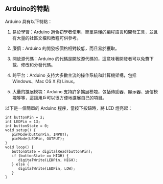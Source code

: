 ## Arduino的特點

Arduino 具有以下特點：

1. 易於學習：Arduino 適合初學者使用，簡單易懂的編程語言和開發工具，並且有大量的社區文檔和教程可供參考。

2. 廉價：Arduino 的開發板價格相對較低，而且易於獲取。

3. 開放源代碼：Arduino 的代碼是開放源代碼的，這意味著開發者可以免費下載、修改和分發代碼。

4. 跨平台：Arduino 支持大多數主流的操作系統和計算機架構，包括 Windows、Mac OS X 和 Linux。

5. 大量的擴展模塊：Arduino 支持許多擴展模塊，包括傳感器、顯示器、通信模塊等等，這讓用戶可以很方便地擴展自己的項目。

以下是一個簡單的 Arduino 程序，當按下按鈕時，將 LED 燈亮起：

```
int buttonPin = 2;
int LEDPin = 13;
int buttonState = 0;
void setup() {
   pinMode(buttonPin, INPUT);
   pinMode(LEDPin, OUTPUT);
}
void loop() {
   buttonState = digitalRead(buttonPin);
   if (buttonState == HIGH) {
      digitalWrite(LEDPin, HIGH);
   } else {
      digitalWrite(LEDPin, LOW);
   }
}
```
